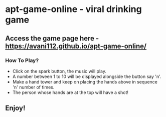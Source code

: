 # apt-game-online - viral drinking game

## Access the game page here - https://avani112.github.io/apt-game-online/

### How To Play?
- Click on the spark button, the music will play.
- A number between 1 to 10 will be displayed alongside the button say 'n'.
- Make a hand tower and keep on placing the hands above in sequence 'n' number of times.
- The person whose hands are at the top will have a shot!

## Enjoy!
